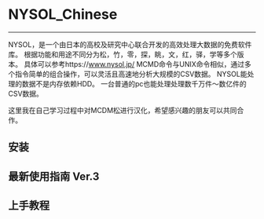 # NYSOL_Chinese
-------------------------------------------------------------------------------
NYSOL，是一个由日本的高校及研究中心联合开发的高效处理大数据的免费软件库。
根据功能和用途不同分为松，竹，零，探，眺，文，红，驿，学等多个版本。
具体可以参考https://www.nysol.jp/
MCMD命令与UNIX命令相似，通过多个指令简单的组合操作，可以灵活且高速地分析大规模的CSV数据。
NYSOL能处理的数据不是内存依赖HDD。
一台普通的pc也能处理处理数千万件～数亿件的CSV数据。

这里我在自己学习过程中对MCDM松进行汉化，希望感兴趣的朋友可以共同合作。



## 安装
## 最新使用指南 Ver.3
## 上手教程

